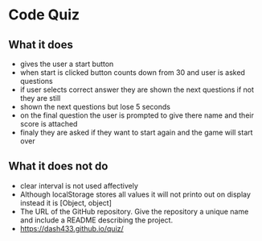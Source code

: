 #  Code Quiz


## What it does
* gives the user a start button
* when start is clicked button counts down from 30 and user is asked questions
* if user selects correct answer they are shown the next questions if not they are still 
* shown the next questions but lose 5 seconds
* on the final question the user is prompted to give there name and their score is attached
* finaly they are asked if they want to start again and the game will start over

## What it does not do
* clear interval is not used affectively
* Although localStorage stores all values it will not printo out on display instead it is [Object, object]
* The URL of the GitHub repository. Give the repository a unique name and include a README describing the project.
* https://dash433.github.io/quiz/


